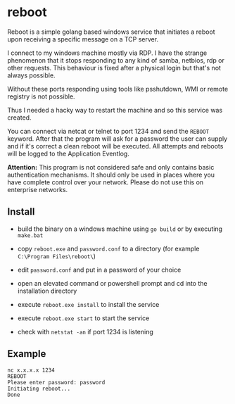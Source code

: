 # reboot

Reboot is a simple golang based windows service that initiates a reboot upon receiving a specific message on a TCP server.

I connect to my windows machine mostly via RDP. I have the strange phenomenon that it stops responding to any kind of samba, netbios, rdp or other requests. This behaviour is fixed after a physical login but that's not always possible.

Without these ports responding using tools like psshutdown, WMI or remote registry is not possible.

Thus I needed a hacky way to restart the machine and so this service was created.

You can connect via netcat or telnet to port 1234 and send the `REBOOT` keyword. After that the program will ask for a password the user can supply and if it's correct a clean reboot will be executed. All attempts and reboots will be logged to the Application Eventlog.

**Attention:** This program is not considered safe and only contains basic authentication mechanisms. It should only be used in places where you have complete control over your network. Please do not use this on enterprise networks.

## Install

- build the binary on a windows machine using `go build` or by executing `make.bat`

- copy `reboot.exe` and `password.conf` to a directory (for example `C:\Program Files\reboot\`)

- edit `password.conf` and put in a password of your choice

- open an elevated command or powershell prompt and cd into the installation directory

- execute `reboot.exe install` to install the service

- execute `reboot.exe start` to start the service

- check with `netstat -an` if port 1234 is listening

## Example

```text
nc x.x.x.x 1234
REBOOT
Please enter password: password
Initiating reboot...
Done
```

